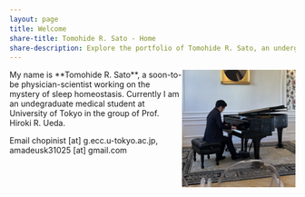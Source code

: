 ```yaml
---
layout: page
title: Welcome
share-title: Tomohide R. Sato - Home
share-description: Explore the portfolio of Tomohide R. Sato, an undergraduate student with an interest in sleep medicine, neuroscience, theoretical biology, and medicine. Learn more about Tomohide's experience and education.
---
```


<img src="/assets/img/IMG_2824.jpeg" width="200" align="right">
My name is **Tomohide R. Sato**, a soon-to-be physician-scientist working on the mystery of sleep homeostasis. Currently I am an undegraduate medical student at University of Tokyo in the group of Prof. Hiroki R. Ueda. <br>


Email
chopinist [at] g.ecc.u-tokyo.ac.jp, amadeusk31025 [at] gmail.com
